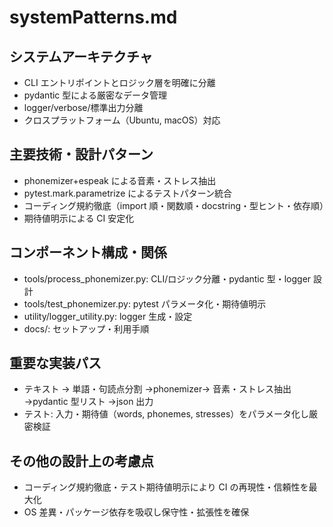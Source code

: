 # systemPatterns.md

## システムアーキテクチャ

- CLI エントリポイントとロジック層を明確に分離
- pydantic 型による厳密なデータ管理
- logger/verbose/標準出力分離
- クロスプラットフォーム（Ubuntu, macOS）対応

## 主要技術・設計パターン

- phonemizer+espeak による音素・ストレス抽出
- pytest.mark.parametrize によるテストパターン統合
- コーディング規約徹底（import 順・関数順・docstring・型ヒント・依存順）
- 期待値明示による CI 安定化

## コンポーネント構成・関係

- tools/process_phonemizer.py: CLI/ロジック分離・pydantic 型・logger 設計
- tools/test_phonemizer.py: pytest パラメータ化・期待値明示
- utility/logger_utility.py: logger 生成・設定
- docs/: セットアップ・利用手順

## 重要な実装パス

- テキスト → 単語・句読点分割 →phonemizer→ 音素・ストレス抽出 →pydantic 型リスト →json 出力
- テスト: 入力・期待値（words, phonemes, stresses）をパラメータ化し厳密検証

## その他の設計上の考慮点

- コーディング規約徹底・テスト期待値明示により CI の再現性・信頼性を最大化
- OS 差異・パッケージ依存を吸収し保守性・拡張性を確保
